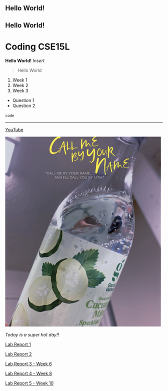 ## Hello World!
## Hello World!
# Coding CSE15L

**Hello World!**
*Insert*

> Hello World

1. Week 1
2. Week 2
3. Week 3

- Question 1
- Question 2

`code`

---

[YouTube](https://www.youtube.com/)

![image](28545E45-3B36-4896-878B-E35B014304AD_1_201_a.jpeg)

*Today is a super hot day!!*


[Lab Report 1](https://github.com/BellaL6/cse15l-lab-reports/blob/main/lab-report-1.md)

[Lab Report 2](https://github.com/BellaL6/cse15l-lab-reports/blob/main/lab-report-2.md)

[Lab Report 3 - Week 6](https://github.com/BellaL6/cse15l-lab-reports/blob/main/lab-report-3-week-6.md)

[Lab Report 4 - Week 8](https://github.com/BellaL6/cse15l-lab-reports/blob/main/lab-report-4-week8.md)

[Lab Report 5 - Week 10](https://github.com/BellaL6/cse15l-lab-reports/blob/main/lab-report-5-week-10.md)

